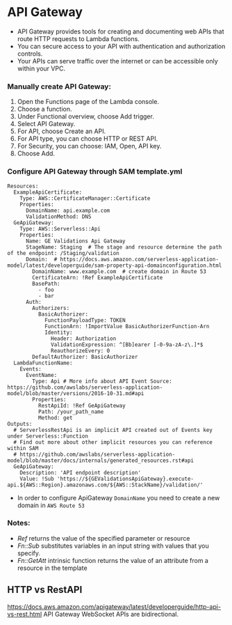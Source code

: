 # API Gateway
 - API Gateway provides tools for creating and documenting web APIs that route HTTP requests to Lambda functions. 
 - You can secure access to your API with authentication and authorization controls. 
 - Your APIs can serve traffic over the internet or can be accessible only within your VPC.

### Manually create API Gateway:
1. Open the Functions page of the Lambda console.
2. Choose a function.
3. Under Functional overview, choose Add trigger.
4. Select API Gateway.
5. For API, choose Create an API.
6. For API type, you can choose HTTP or REST API. 
7. For Security, you can choose: IAM, Open, API key. 
8. Choose Add.

### Configure API Gateway through SAM template.yml
```
Resources:
  ExampleApiCertificate:
    Type: AWS::CertificateManager::Certificate
    Properties:
      DomainName: api.example.com
      ValidationMethod: DNS
  GeApiGateway:
    Type: AWS::Serverless::Api
    Properties:
      Name: GE Validations Api Gateway
      StageName: Staging  # The stage and resource determine the path of the endpoint: /Staging/validation
      Domain:  # https://docs.aws.amazon.com/serverless-application-model/latest/developerguide/sam-property-api-domainconfiguration.html
        DomainName: www.example.com  # create domain in Route 53
        CertificateArn: !Ref ExampleApiCertificate
        BasePath:
          - foo
          - bar
      Auth:
        Authorizers:
          BasicAuthorizer:
            FunctionPayloadType: TOKEN
            FunctionArn: !ImportValue BasicAuthorizerFunction-Arn
            Identity:
              Header: Authorization
              ValidationExpression: ^[Bb]earer [-0-9a-zA-z\.]*$
              ReauthorizeEvery: 0
        DefaultAuthorizer: BasicAuthorizer
  LambdaFunctionName:
    Events:
      EventName:
        Type: Api # More info about API Event Source: https://github.com/awslabs/serverless-application-model/blob/master/versions/2016-10-31.md#api
        Properties:
          RestApiId: !Ref GeApiGateway
          Path: /your_path_name
          Method: get
Outputs:
  # ServerlessRestApi is an implicit API created out of Events key under Serverless::Function
  # Find out more about other implicit resources you can reference within SAM
  # https://github.com/awslabs/serverless-application-model/blob/master/docs/internals/generated_resources.rst#api
  GeApiGateway:
    Description: 'API endpoint description'
    Value: !Sub 'https://${GEValidationsApiGateway}.execute-api.${AWS::Region}.amazonaws.com/${AWS::StackName}/validation/'
```
- In order to configure ApiGateway `DomainName` you need to create a new domain in `AWS Route 53`

### Notes:
- _Ref_ returns the value of the specified parameter or resource
- _Fn::Sub_ substitutes variables in an input string with values that you specify.
- _Fn::GetAtt_ intrinsic function returns the value of an attribute from a resource in the template


## HTTP vs RestAPI
https://docs.aws.amazon.com/apigateway/latest/developerguide/http-api-vs-rest.html
API Gateway WebSocket APIs are bidirectional.